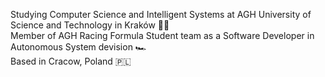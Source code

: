 Studying Computer Science and Intelligent Systems at AGH University of Science and Technology in Kraków 👩‍💻  
Member of AGH Racing Formula Student team as a Software Developer in Autonomous System devision 🏎️  
Based in Cracow, Poland 🇵🇱
